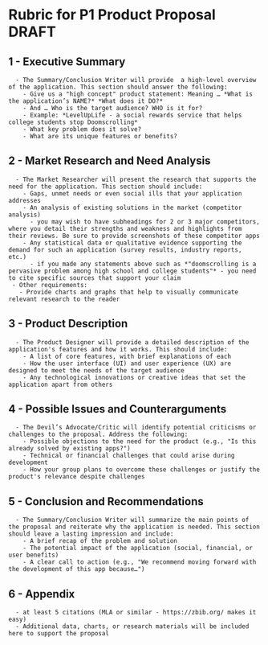 # Rubric for P1 Product Proposal DRAFT

## 1 - Executive Summary
      - The Summary/Conclusion Writer will provide  a high-level overview of the application. This section should answer the following:
        - Give us a "high concept" product statement: Meaning … *What is the application’s NAME?* *What does it DO?*
        - And … Who is the target audience? WHO is it for?
        - Example: *LevelUpLife - a social rewards service that helps college students stop Doomscrolling*
        - What key problem does it solve?
        - What are its unique features or benefits?
        
## 2 - Market Research and Need Analysis
      - The Market Researcher will present the research that supports the need for the application. This section should include:
        - Gaps, unmet needs or even social ills that your application addresses
        - An analysis of existing solutions in the market (competitor analysis)
          - you may wish to have subheadings for 2 or 3 major competitors, where you detail their strengths and weakness and highlights from their reviews. Be sure to provide screenshots of these competitor apps
        - Any statistical data or qualitative evidence supporting the demand for such an application (survey results, industry reports, etc.)
          - if you made any statements above such as *"doomscrolling is a pervasive problem among high school and college students"* - you need to cite specific sources that support your claim
     - Other requirements:
       - Provide charts and graphs that help to visually communicate relevant research to the reader
       
## 3 - Product Description
      - The Product Designer will provide a detailed description of the application's features and how it works. This should include:
        - A list of core features, with brief explanations of each
        - How the user interface (UI) and user experience (UX) are designed to meet the needs of the target audience
        - Any technological innovations or creative ideas that set the application apart from others
        
## 4 - Possible Issues and Counterarguments
      - The Devil’s Advocate/Critic will identify potential criticisms or challenges to the proposal. Address the following:
        - Possible objections to the need for the product (e.g., "Is this already solved by existing apps?")
        - Technical or financial challenges that could arise during development
        - How your group plans to overcome these challenges or justify the product's relevance despite challenges

## 5 - Conclusion and Recommendations
      - The Summary/Conclusion Writer will summarize the main points of the proposal and reiterate why the application is needed. This section should leave a lasting impression and include:
        - A brief recap of the problem and solution
        - The potential impact of the application (social, financial, or user benefits)
        - A clear call to action (e.g., "We recommend moving forward with the development of this app because…")

## 6 - Appendix
      - at least 5 citations (MLA or similar - https://zbib.org/ makes it easy)
      - Additional data, charts, or research materials will be included here to support the proposal
